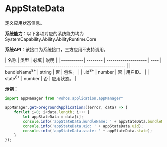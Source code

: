 # AppStateData

定义应用状态信息。

**系统能力**：以下各项对应的系统能力均为SystemCapability.Ability.AbilityRuntime.Core

**系统API**：该接口为系统接口，三方应用不支持调用。

| 名称        | 类型                 | 必填 | 说明                                                         |
| ----------- | -------- | -------------------- | ---- | ------------------------------------------------------------ |
| bundleName<sup>8+</sup>     | string               | 否   | 包名。                                |
| uid<sup>8+</sup>   | number               | 否   | 用户ID。 |
| state<sup>8+</sup>  | number               | 否   | 应用状态。 |

**示例：**
```ts
import appManager from "@ohos.application.appManager"

appManager.getForegroundApplications((error, data) => {
    for(let i=0; i<data.length; i++) {
        let appStateData = data[i];
        console.info('appStateData.bundleName: ' + appStateData.bundleName);
        console.info('appStateData.uid: ' + appStateData.uid);
        console.info('appStateData.state: ' + appStateData.state);
    }
});
```